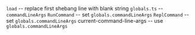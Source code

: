 `load` -- replace first shebang line with blank string
`globals.ts` -- `commandLineArgs`
`RunCommand` -- set `globals.commandLineArgs`
`ReplCommand` -- set `globals.commandLineArgs`
current-command-line-args -- use `globals.commandLineArgs`
